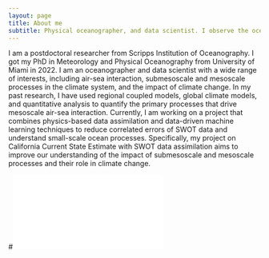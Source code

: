 ```yaml
---
layout: page
title: About me
subtitle: Physical oceanographer, and data scientist. I observe the ocean from space. I make waves in the comupter. 
---
```


I am a postdoctoral researcher from Scripps Institution of Oceanography. I got my PhD in Meteorology and Physical Oceanography from University of Miami in 2022. I am an oceanographer and data scientist with a wide range of interests, including air-sea interaction, submesoscale and mesoscale processes in the climate system, and the impact of climate change. In my past research, I have used regional coupled models, global climate models, and quantitative analysis to quantify the primary processes that drive mesoscale air-sea interaction. Currently, I am working on a project that combines physics-based data assimilation and data-driven machine learning techniques to reduce correlated errors of SWOT data and understand small-scale ocean processes. Specifically, my project on California Current State Estimate with SWOT data assimilation aims to improve our understanding of the impact of submesoscale and mesoscale processes and their role in climate change.

#![Example figure showing Eddy SSTA SHFLUXA in August](/assets/GAO_intro.pdf)
